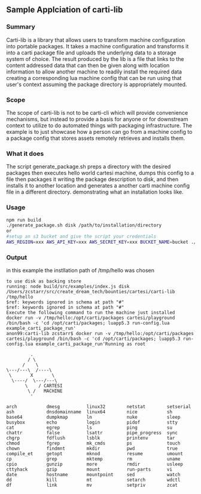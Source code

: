 ## Sample Applciation of carti-lib
### Summary
Carti-lib is a library that allows users to transform machine configuration into portable packages.
It takes a machine configuration and transforms it into a carti package file and uploads the underlying data to a 
storage system of choice. The result produced by the lib is a file that links to the content addressed data that can then be given along with location information to allow another machine to readily install the required data creating a corresponding lua machine config that can be run using that user's context assuming the package directory is appropriately mounted. 
### Scope
The scope of carti-lib is not to be carti-cli which will provide convenience mechanisms, but instead to provide a basis for anyone or for downstream context to utilize to do automated things with packaging infrastructure. The example is to just showcase how a person can go from a machine config to a package config that stores assets remotely retrieves and installs them. 
### What it does
The script generate_package.sh preps a directory with the desired packages then executes hello world cartesi machine,
dumps this config to a file then packages it writing the package description to disk, and then installs it to another location and generates a another carti machine config file in a different directory. demonstrating what an installation looks like. 
### Usage
```sh
npm run build
./generate_package.sh disk /path/to/installation/directory
or 
#setup an s3 bucket and give the script your credentials
AWS_REGION=xxx AWS_API_KEY=xxx AWS_SECRET_KEY=xxx BUCKET_NAME=bucket ./generate_package.sh s3 /path/to/installation/directory
```
### Output
in this example the instllation path of /tmp/hello was chosen
```
to use disk as backing store
running: node build/src/examples/index.js disk /Users/zcstarr/src/create_dream_tech/bounties/cartesi/carti-lib /tmp/hello
$ref: keywords ignored in schema at path "#"
$ref: keywords ignored in schema at path "#"
Execute the following command to run the machine just installed
docker run -v /tmp/hello:/opt/carti/packages cartesi/playground /bin/bash -c 'cd /opt/carti/packages; luapp5.3 run-config.lua example_carti_package_run'
anon99:carti-lib zcstarr$ docker run -v /tmp/hello:/opt/carti/packages cartesi/playground /bin/bash -c 'cd /opt/carti/packages; luapp5.3 run-config.lua example_carti_package_run'Running as root

         .
        / \
      /    \
\---/---\  /----\
 \       X       \
  \----/  \---/---\
       \    / CARTESI
        \ /   MACHINE
         '

arch           dmesg          linux32        netstat        setserial
ash            dnsdomainname  linux64        nice           sh
base64         dumpkmap       ln             nuke           sleep
busybox        echo           login          pidof          stty
cat            egrep          ls             ping           su
chattr         false          lsattr         pipe_progress  sync
chgrp          fdflush        lsblk          printenv       tar
chmod          fgrep          mk_cmds        ps             touch
chown          findmnt        mkdir          pwd            true
compile_et     getopt         mknod          resume         umount
cp             grep           mktemp         rm             uname
cpio           gunzip         more           rmdir          usleep
cttyhack       gzip           mount          run-parts      vi
date           hostname       mountpoint     sed            watch
dd             kill           mt             setarch        wdctl
df             link           mv             setpriv        zcat
```